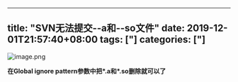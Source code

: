 ﻿
---
title: "SVN无法提交--a和--so文件"
date: 2019-12-01T21:57:40+08:00
tags: ["]
categories: ["]
---

<!--more-->




![image.png](http://upload-images.jianshu.io/upload_images/1095643-2bb846d1d4eca5c5.png?imageMogr2/auto-orient/strip%7CimageView2/2/w/1240)  

**在Global ignore pattern参数中把\*.a和\*.so删除就可以了**
